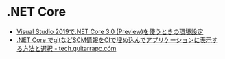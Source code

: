 # .NET Core

- [Visual Studio 2019で.NET Core 3.0 (Preview)を使うときの環境設定](https://qiita.com/tanitanin/items/c21783403c349a23d11b)
- [.NET Core でgitなどSCM情報をCIで埋め込んでアプリケーションに表示する方法と選択 - tech.guitarrapc.cóm](https://tech.guitarrapc.com/entry/2019/04/30/213208)
